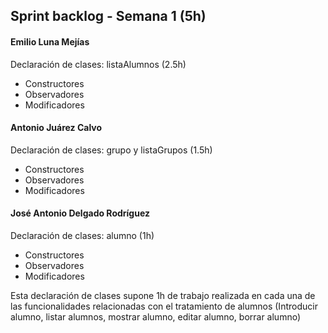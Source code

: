 ## Sprint backlog - Semana 1 (5h)

#### Emilio Luna Mejías

Declaración de clases: listaAlumnos (2.5h)

* Constructores
* Observadores
* Modificadores

#### Antonio Juárez Calvo

Declaración de clases: grupo y listaGrupos (1.5h)

* Constructores
* Observadores
* Modificadores

#### José Antonio Delgado Rodríguez

Declaración de clases: alumno (1h)

* Constructores
* Observadores
* Modificadores

Esta declaración de clases supone 1h de trabajo realizada en cada una de las funcionalidades relacionadas con el tratamiento de alumnos (Introducir alumno, listar alumnos, mostrar alumno, editar alumno, borrar alumno)


